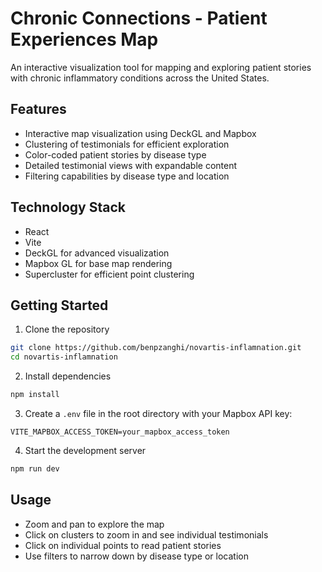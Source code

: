 # Chronic Connections - Patient Experiences Map

An interactive visualization tool for mapping and exploring patient stories with chronic inflammatory conditions across the United States.

## Features

- Interactive map visualization using DeckGL and Mapbox
- Clustering of testimonials for efficient exploration
- Color-coded patient stories by disease type
- Detailed testimonial views with expandable content
- Filtering capabilities by disease type and location

## Technology Stack

- React
- Vite
- DeckGL for advanced visualization
- Mapbox GL for base map rendering
- Supercluster for efficient point clustering

## Getting Started

1. Clone the repository
```bash
git clone https://github.com/benpzanghi/novartis-inflamnation.git
cd novartis-inflamnation
```

2. Install dependencies
```bash
npm install
```

3. Create a `.env` file in the root directory with your Mapbox API key:
```
VITE_MAPBOX_ACCESS_TOKEN=your_mapbox_access_token
```

4. Start the development server
```bash
npm run dev
```

## Usage

- Zoom and pan to explore the map
- Click on clusters to zoom in and see individual testimonials
- Click on individual points to read patient stories
- Use filters to narrow down by disease type or location
